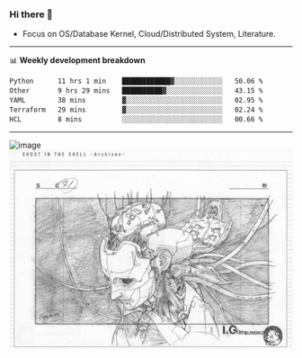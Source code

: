 ### Hi there 👋
<!-- * Daily Meditation via Leetcode/Competitive-Programming. -->
* Focus on OS/Database Kernel, Cloud/Distributed System, Literature.

-------

📊 **Weekly development breakdown**
<!--START_SECTION:waka-->

```txt
Python      11 hrs 1 min    ████████████▓░░░░░░░░░░░░   50.06 %
Other       9 hrs 29 mins   ██████████▓░░░░░░░░░░░░░░   43.15 %
YAML        38 mins         ▓░░░░░░░░░░░░░░░░░░░░░░░░   02.95 %
Terraform   29 mins         ▓░░░░░░░░░░░░░░░░░░░░░░░░   02.24 %
HCL         8 mins          ░░░░░░░░░░░░░░░░░░░░░░░░░   00.66 %
```

<!--END_SECTION:waka-->

-------

<!-- [![Leetcode Stats](https://leetcard.jacoblin.cool/hzhang413?font=Fira+Mono)](https://leetcode.com/fxrc) -->
![image](./cyberpunk-ghost-in-the-shell.gif)
![image](./gis-archive.png)
